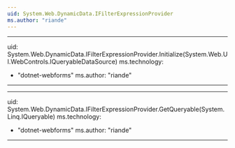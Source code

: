 ```yaml
---
uid: System.Web.DynamicData.IFilterExpressionProvider
ms.author: "riande"
---
```


---
uid: System.Web.DynamicData.IFilterExpressionProvider.Initialize(System.Web.UI.WebControls.IQueryableDataSource)
ms.technology: 
  - "dotnet-webforms"
ms.author: "riande"
---

---
uid: System.Web.DynamicData.IFilterExpressionProvider.GetQueryable(System.Linq.IQueryable)
ms.technology: 
  - "dotnet-webforms"
ms.author: "riande"
---
